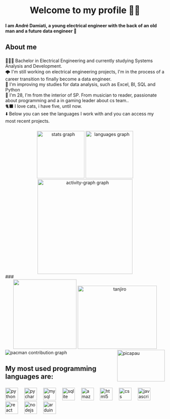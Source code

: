 <h1 align="center">Welcome to my profile 🤘🏽</h1>

###

<h4 align="left">I am André Damiati, a young electrical engineer with the back of an old man and a future data engineer 🎲</h4>

###

<h2 align="left">About me</h2>

###

<p align="left">👨🏽‍💻 Bachelor in Electrical Engineering and currently studying Systems Analysis and Development.<br>🌩️ I'm still working on electrical engineering projects, I'm in the process of a career transition to finally become a data engineer.<br>🐍 I'm improving my studies for data analysis, such as Excel, BI, SQL and Python<br>🤠 I'm 28, I'm from the interior of SP. From musician to reader, passionate about programming and a in gaming leader about cs team..<br>🐈‍⬛ I love cats, i have five, until now.<br>⬇️ Below you can see the languages ​​I work with and you can access my most recent projects.</p>

###

<div align="center">
  <img src="https://github-readme-stats.vercel.app/api?username=damiatiandre&hide_title=false&hide_rank=false&show_icons=true&include_all_commits=true&count_private=true&disable_animations=false&theme=synthwave&locale=en&hide_border=false&order=1" height="150" alt="stats graph"  />
  <img src="https://github-readme-stats.vercel.app/api/top-langs?username=damiatiandre&locale=en&hide_title=false&layout=compact&card_width=320&langs_count=5&theme=synthwave&hide_border=false&order=2" height="150" alt="languages graph"  />
  <img src="https://github-readme-activity-graph.vercel.app/graph?username=damiatiandre&radius=16&theme=synthwave-84&area=true&order=5" height="300" alt="activity-graph graph"  />
</div>
###

<div align="center" style="display: inline_block">
  <img height="220px" width="200px"  src="https://spotify-github-profile.vercel.app/api/view?uid=andredamiati&cover_image=true&theme=compact&show_offline=false&background_color=121212&interchange=false)](https://github.com/kittinan/spotify-github-profile">
  <img height="200px" width="250px" alt="tanjiro" src="https://github.com/damiatiandre/damiatiandre/assets/88345299/94938147-772d-4d3e-83a8-8f7cc4349e20"> 
</div>


<picture>
  <img align="right" alt="picapau" height="100" width="150" src="https://github.com/damiatiandre/damiatiandre/assets/88345299/30cc586d-e549-4eb6-8b70-7bc7ae055892">
  <img alt="pacman contribution graph" src="https://raw.githubusercontent.com/damiatiandre/damiatiandre/output/pacman-contribution-graph.svg">
</picture>

###

<h2 align="left">My most used programming languages are:</h2>

###

<div align="left">
  <img src="https://cdn.jsdelivr.net/gh/devicons/devicon/icons/python/python-original.svg" height="40" alt="python logo"  />
  <img width="12" />
  <img src="https://cdn.jsdelivr.net/gh/devicons/devicon/icons/pycharm/pycharm-original.svg" height="40" alt="pycharm logo"  />
  <img width="12" />
  <img src="https://cdn.jsdelivr.net/gh/devicons/devicon/icons/mysql/mysql-original.svg" height="40" alt="mysql logo"  />
  <img width="12" />
  <img src="https://cdn.jsdelivr.net/gh/devicons/devicon/icons/sqlite/sqlite-original.svg" height="40" alt="sqlite logo"  />
  <img width="12" />
  <img src="https://cdn.jsdelivr.net/gh/devicons/devicon/icons/amazonwebservices/amazonwebservices-line-wordmark.svg" height="40" alt="amazonwebservices logo"  />
  <img width="12" />
  <img src="https://cdn.jsdelivr.net/gh/devicons/devicon/icons/html5/html5-original.svg" height="40" alt="html5 logo"  />
  <img width="12" />
  <img src="https://cdn.jsdelivr.net/gh/devicons/devicon/icons/css3/css3-original.svg" height="40" alt="css logo"  />
  <img width="12" />
  <img src="https://cdn.jsdelivr.net/gh/devicons/devicon/icons/javascript/javascript-original.svg" height="40" alt="javascript logo"  />
  <img width="12" />
  <img src="https://cdn.jsdelivr.net/gh/devicons/devicon/icons/react/react-original.svg" height="40" alt="react logo"  />
  <img width="12" />
  <img src="https://cdn.jsdelivr.net/gh/devicons/devicon/icons/nodejs/nodejs-original.svg" height="40" alt="nodejs logo"  />
  <img width="12" />
  <img src="https://cdn.jsdelivr.net/gh/devicons/devicon/icons/arduino/arduino-original.svg" height="40" alt="arduino logo"  />
</div>

###
